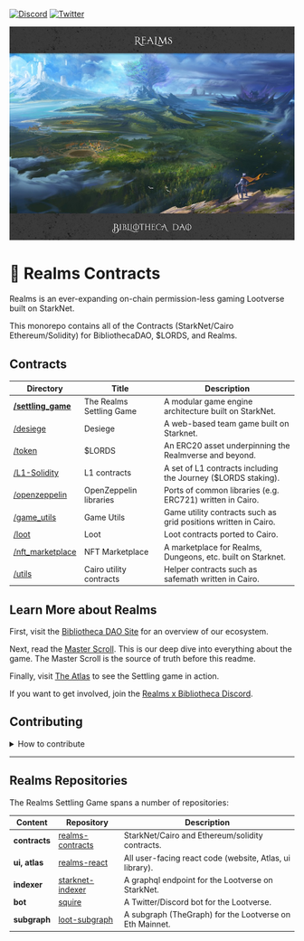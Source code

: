 [![Discord](https://badgen.net/badge/icon/discord?icon=discord&label)](https://discord.gg/uQnjZhZPfu)
[![Twitter](https://badgen.net/badge/icon/twitter?icon=twitter&label)](https://twitter.com/LootRealms)

![Realms x Bibliotheca header](/realmsxbibliotheca.jpg)

# 📝 Realms Contracts

Realms is an ever-expanding on-chain permission-less gaming Lootverse built on StarkNet. 

This monorepo contains all of the Contracts (StarkNet/Cairo Ethereum/Solidity) for BibliothecaDAO, $LORDS, and Realms.

## Contracts
| Directory | Title | Description                     |
| --------- | ----- | ------------------------------- |
| **[/settling_game](./contracts/settling_game)** | The Realms Settling Game | A modular game engine architecture built on StarkNet. |
| [/desiege](./contracts/desiege) | Desiege | A web-based team game built on Starknet. |
| [/token](./contracts/token) | $LORDS | An ERC20 asset underpinning the Realmverse and beyond. |
| [/L1-Solidity](./contracts/L1-Solidity/) | L1 contracts | A set of L1 contracts including the Journey ($LORDS staking). |
| [/openzeppelin](./contracts/openzeppelin/) | OpenZeppelin libraries | Ports of common libraries (e.g. ERC721) written in Cairo. |
| [/game_utils](./contracts/game_utils) | Game Utils | Game utility contracts such as grid positions written in Cairo. |
| [/loot](./contracts/loot/) | Loot | Loot contracts ported to Cairo. |
| [/nft_marketplace](./contracts/nft_marketplace/) | NFT Marketplace | A marketplace for Realms, Dungeons, etc. built on Starknet. |
| [/utils](./contracts/utils) | Cairo utility contracts | Helper contracts such as safemath written in Cairo. |


## Learn More about Realms

First, visit the [Bibliotheca DAO Site](https://bibliothecadao.xyz/) for an overview of our ecosystem.

Next, read the [Master Scroll](https://docs.bibliothecadao.xyz/lootverse-master-scroll/). This is our deep dive into everything about the game. The Master Scroll is the source of truth before this readme.

Finally, visit [The Atlas](https://atlas.bibliothecadao.xyz/) to see the Settling game in action.

If you want to get involved, join the [Realms x Bibliotheca Discord](https://discord.gg/uQnjZhZPfu).


## Contributing

<details><summary>How to contribute</summary>

We encourage pull requests.

1. **Create an [issue](https://github.com/BibliothecaForAdventurers/realms-contracts/issues)** to describe the improvement you're making. Provide as much detail as possible in the beginning so the team understands your improvement.
2. **Fork the repo** so you can make and test changes in your local repository.
3. **Test your changes** Follow the procedures for testing in each contract sub-directory (e.g. [/contracts/settling_game](./contracts/settling_game/) and make sure your tests (manual and/or automated) pass.
4. **Create a pull request** and describe the changes you made. Include a reference to the Issue you created.
5. **Monitor and respond to comments** made by the team around code standards and suggestions. Most pull requests will have some back and forth.

If you have further questions, visit [#builders-chat in our discord](https://discord.gg/yP4BCbRjUs) and make sure to reference your issue number.

Thank you for taking the time to make our project better!

</details>
<hr>

## Realms Repositories

The Realms Settling Game spans a number of repositories:

| Content         | Repository       | Description                                              |
| --------------- | ---------------- | -------------------------------------------------------- |
| **contracts**       | [realms-contracts](https://github.com/BibliothecaForAdventurers/realms-contracts) | StarkNet/Cairo and Ethereum/solidity contracts.          |
| **ui, atlas**       | [realms-react](https://github.com/BibliothecaForAdventurers/realms-react)     | All user-facing react code (website, Atlas, ui library). |
| **indexer**         | [starknet-indexer](https://github.com/BibliothecaForAdventurers/starknet-indexer) | A graphql endpoint for the Lootverse on StarkNet.        |
| **bot**             | [squire](https://github.com/BibliothecaForAdventurers/squire)           | A Twitter/Discord bot for the Lootverse.                 |
| **subgraph**        | [loot-subgraph](https://github.com/BibliothecaForAdventurers/loot-subgraph)    | A subgraph (TheGraph) for the Lootverse on Eth Mainnet.  |
